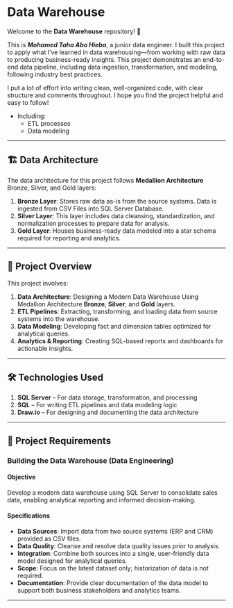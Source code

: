 # Data Warehouse

Welcome to the **Data Warehouse** repository! 🚀

This is ***Mohamed Taha Abo Hieba***, a junior data engineer.
I built this project to apply what I’ve learned in data warehousing—from working with raw data to producing business-ready insights.
This project demonstrates an end-to-end data pipeline, including data ingestion, transformation, and modeling, following industry best practices.

I put a lot of effort into writing clean, well-organized code, with clear structure and comments throughout.
I hope you find the project helpful and easy to follow!
- Including:
  * ETL processes
  * Data modeling
---
## 🏗️ Data Architecture
The data architecture for this project follows **Medallion Architecture** Bronze, Silver, and Gold layers:

1. **Bronze Layer**: Stores raw data as-is from the source systems. Data is ingested from CSV Files into SQL Server Database.
2. **Silver Layer**: This layer includes data cleansing, standardization, and normalization processes to prepare data for analysis.
3. **Gold Layer**: Houses business-ready data modeled into a star schema required for reporting and analytics.
---
## 📖 Project Overview
This project involves:
1. **Data Architecture**: Designing a Modern Data Warehouse Using Medallion Architecture **Bronze**, **Silver**, and **Gold** layers.
2. **ETL Pipelines**: Extracting, transforming, and loading data from source systems into the warehouse.
3. **Data Modeling**: Developing fact and dimension tables optimized for analytical queries.
4. **Analytics & Reporting**: Creating SQL-based reports and dashboards for actionable insights.
---
## 🛠️ Technologies Used
 1. **SQL Server** – For data storage, transformation, and processing
 2. **SQL** – For writing ETL pipelines and data modeling logic
 3. **Draw.io** – For designing and documenting the data architecture
---

## 🚀 Project Requirements

### Building the Data Warehouse (Data Engineering)

#### Objective
Develop a modern data warehouse using SQL Server to consolidate sales data, enabling analytical reporting and informed decision-making.

#### Specifications
- **Data Sources**: Import data from two source systems (ERP and CRM) provided as CSV files.
- **Data Quality**: Cleanse and resolve data quality issues prior to analysis.
- **Integration**: Combine both sources into a single, user-friendly data model designed for analytical queries.
- **Scope**: Focus on the latest dataset only; historization of data is not required.
- **Documentation**: Provide clear documentation of the data model to support both business stakeholders and analytics teams.

---
